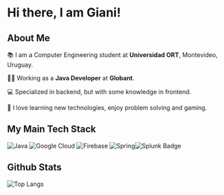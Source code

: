 # Hi there, I am Giani!

## About Me

📚 I am a Computer Engineering student at **Universidad ORT**, Montevideo, Uruguay.

👩‍💻 Working as a **Java Developer** at **Globant**.

💻 Specialized in backend, but with some knowledge in frontend.

👾 I love learning new technologies, enjoy problem solving and gaming.

## My Main Tech Stack
![Java](https://img.shields.io/badge/java-%23ED8B00.svg?style=for-the-badge&logo=java&logoColor=white) ![Google Cloud](https://img.shields.io/badge/Google%20Cloud-%234285F4.svg?style=for-the-badge&logo=google-cloud&logoColor=white) ![Firebase](https://img.shields.io/badge/firebase-%23039BE5.svg?style=for-the-badge&logo=firebase) ![Spring](https://img.shields.io/badge/spring-%236DB33F.svg?style=for-the-badge&logo=spring&logoColor=white)![Splunk Badge](https://img.shields.io/badge/Splunk-000?logo=splunk&logoColor=fff&style=for-the-badge)

## Github Stats
![Top Langs](https://github-readme-stats.vercel.app/api/top-langs/?username=gianidev&theme=material-palenight)


